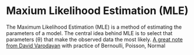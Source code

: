 # Maxium Likelihood Estimation (MLE)
The Maximum Likelihood Estimation (MLE) is a method of estimating the parameters of a model.
The central idea behind MLE is to select that parameters (θ) that make the observed data the most likely.
[A great note from David Varodayan](https://web.stanford.edu/class/cs109/lectureNotes/LN21_parameters_mle.pdf) with practice of Bernoulli, Poisson, Normal